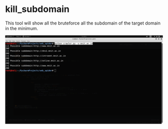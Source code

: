 # kill_subdomain
This tool will show all the bruteforce all the subdomain of the target domain in the minimum.



![](/images/output.png)

